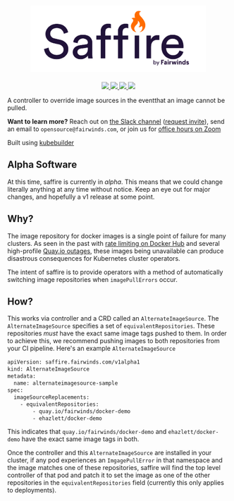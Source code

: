 <div align="center" class="no-border">
    <img src="/img/saffire.png" height="150" alt="Saffire" style="padding-bottom: 20px" />
    <br>
    <a href="https://github.com/FairwindsOps/saffire/releases">
        <img src="https://img.shields.io/github/v/release/FairwindsOps/saffire">
    </a>
    <a href="https://goreportcard.com/report/github.com/FairwindsOps/saffire">
        <img src="https://goreportcard.com/badge/github.com/FairwindsOps/saffire">
    </a>
    <a href="https://insights.fairwinds.com/gh/FairwindsOps/saffire">
      <img src="https://insights.fairwinds.com/v0/gh/FairwindsOps/polaris/badge.svg">
    </a>
    <a href="https://join.slack.com/t/fairwindscommunity/shared_invite/zt-e3c6vj4l-3lIH6dvKqzWII5fSSFDi1g">
      <img src="https://img.shields.io/static/v1?label=Slack&message=Join+our+Community&color=4a154b&logo=slack">
    </a>
</div>

A controller to override image sources in the eventthat an image cannot be pulled.

**Want to learn more?** Reach out on [the Slack channel](https://fairwindscommunity.slack.com/messages/saffire) ([request invite](https://join.slack.com/t/fairwindscommunity/shared_invite/zt-e3c6vj4l-3lIH6dvKqzWII5fSSFDi1g)), send an email to `opensource@fairwinds.com`, or join us     for [office hours on Zoom](https://fairwindscommunity.slack.com/messages/office-hours)

Built using [kubebuilder](https://github.com/kubernetes-sigs/kubebuilder)

## Alpha Software

At this time, saffire is currently in _alpha_. This means that we could change literally anything at any time without notice. Keep an eye out for major changes, and hopefully a v1 release at some point.


## Why?

The image repository for docker images is a single point of failure for many clusters. As seen in the past with [rate limiting on Docker Hub]() and several high-profile [Quay.io outages](), these images being unavailable can produce disastrous consequences for Kubernetes cluster operators.

The intent of saffire is to provide operators with a method of automatically switching image repositories when `imagePullErrors` occur.

## How?

This works via controller and a CRD called an `AlternateImageSource`. The `AlternateImageSource` specifies a set of `equivalentRepositories`. These repositories *must* have the exact same image tags pushed to them. In order to achieve this, we recommend pushing images to both repositories from your CI pipeline. Here's an example `AlternateImageSource`

```
apiVersion: saffire.fairwinds.com/v1alpha1
kind: AlternateImageSource
metadata:
  name: alternateimagesource-sample
spec:
  imageSourceReplacements:
    - equivalentRepositories:
        - quay.io/fairwinds/docker-demo
        - ehazlett/docker-demo
```

This indicates that `quay.io/fairwinds/docker-demo` and `ehazlett/docker-demo` have the exact same image tags in both.

Once the controller and this `AlternateImageSource` are installed in your cluster, if any pod experiences an `ImgagePullError` in that namespace and the image matches one of these repositories, saffire will find the top level controller of that pod and patch it to set the image as one of the other repositories in the `equivalentRepositories` field (currently this only applies to deployments).
